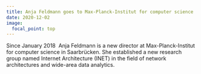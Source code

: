 ```yaml
---
title: Anja Feldmann goes to Max-Planck-Institut for computer science
date: 2020-12-02
image:
  focal_point: top
---
```

<!--StartFragment-->

Since January 2018  Anja Feldmann is a new director at Max-Planck-Institut for computer science in Saarbrücken. She established a new research group named Internet Architecture (INET) in the field of network architectures and wide-area data analytics.

<!--EndFragment-->